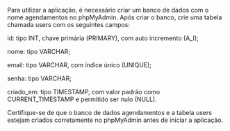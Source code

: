 Para utilizar a aplicação, é necessário criar um banco de dados com o nome agendamentos no phpMyAdmin. Após criar o banco, crie uma tabela chamada users com os seguintes campos:

id: tipo INT, chave primária (PRIMARY), com auto incremento (A_I);

nome: tipo VARCHAR;

email: tipo VARCHAR, com índice único (UNIQUE);

senha: tipo VARCHAR;

criado_em: tipo TIMESTAMP, com valor padrão como CURRENT_TIMESTAMP e permitido ser nulo (NULL).

Certifique-se de que o banco de dados agendamentos e a tabela users estejam criados corretamente no phpMyAdmin antes de iniciar a aplicação.